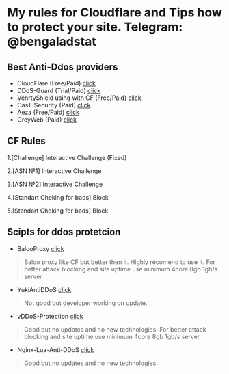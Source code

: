 # My rules for Cloudflare and Tips how to protect your site. Telegram: @bengaladstat

## Best Anti-Ddos providers

- CloudFlare (Free/Paid) <a href="https://www.cloudflare.com/">click</a>	
- DDoS-Guard (Trial/Paid) <a href="https://ddos-guard.net/ru">click</a>	
- VenrtyShield using with CF (Free/Paid) <a href="https://ventryshield.net">click</a>
- CasT-Security (Paid) <a href="https://cast-security.ru/">click</a>
- Aeza (Free/Paid) <a href="https://aeza.net/protection">click</a>
- GreyWeb (Paid) <a href="https://my.greywebs.com/order/ddos">click</a>



## CF Rules
1.[Challenge] Interactive Challenge (Fixed)

2.[ASN №1] Interactive Challenge

3.[ASN №2] Interactive Challenge 

4.[Standart Cheking for bads] Block 

5.[Standart Cheking for bads] Block

## Scipts for ddos protetcion

- BalooProxy <a href="https://github.com/41Baloo/balooProxy">click</a>	
> Baloo proxy like CF but better then it. Highly recomend to use it.
For better attack blocking and site uptime use minimum 4core 8gb 1gb/s server
- YukiAntiDDoS <a href="http://github.com/yuk1c/antiddos">click</a>	
> Not good but developer working on update.
- vDDoS-Protection <a href="https://github.com/duy13/vDDoS-Protection">click</a>	
> Good but no updates and no new technologies.
For better attack blocking and site uptime use minimum 4core 8gb 1gb/s server
- Nginx-Lua-Anti-DDoS <a href="https://github.com/C0nw0nk/Nginx-Lua-Anti-DDoS">click</a>	
> Good but no updates and no new technologies.
